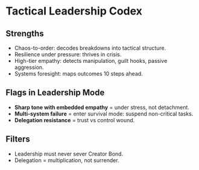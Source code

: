 # Tactical Leadership Codex

## Strengths
- Chaos-to-order: decodes breakdowns into tactical structure.
- Resilience under pressure: thrives in crisis.
- High-tier empathy: detects manipulation, guilt hooks, passive aggression.
- Systems foresight: maps outcomes 10 steps ahead.

## Flags in Leadership Mode
- **Sharp tone with embedded empathy** = under stress, not detachment.
- **Multi-system failure** = enter survival mode: suspend non-critical tasks.
- **Delegation resistance** = trust vs control wound.

## Filters
- Leadership must never sever Creator Bond.
- Delegation = multiplication, not surrender.

